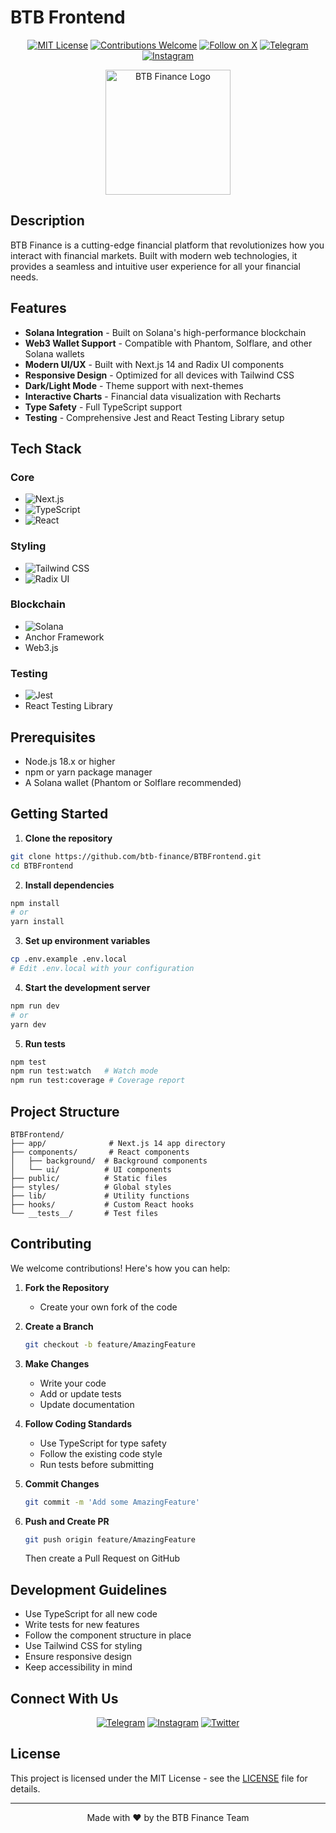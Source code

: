 # BTB Frontend

<div align="center">

[![MIT License](https://img.shields.io/badge/License-MIT-green.svg)](https://choosealicense.com/licenses/mit/)
[![Contributions Welcome](https://img.shields.io/badge/contributions-welcome-brightgreen.svg?style=flat)](CONTRIBUTING.md)
[![Follow on X](https://img.shields.io/twitter/follow/btb_finance?style=social)](https://twitter.com/btb_finance)
[![Telegram](https://img.shields.io/badge/Telegram-@btbfinance-blue)](https://t.me/btbfinance)
[![Instagram](https://img.shields.io/badge/Instagram-@btb__finance-purple)](https://instagram.com/btb_finance)

<p align="center">
  <img src="https://raw.githubusercontent.com/btb-finance/BTBFrontend/refs/heads/master/public/btb.png" alt="BTB Finance Logo" width="200"/>
</p>

</div>

## Description


BTB Finance is a cutting-edge financial platform that revolutionizes how you interact with financial markets. Built with modern web technologies, it provides a seamless and intuitive user experience for all your financial needs.

## Features

- **Solana Integration** - Built on Solana's high-performance blockchain
- **Web3 Wallet Support** - Compatible with Phantom, Solflare, and other Solana wallets
- **Modern UI/UX** - Built with Next.js 14 and Radix UI components
- **Responsive Design** - Optimized for all devices with Tailwind CSS
- **Dark/Light Mode** - Theme support with next-themes
- **Interactive Charts** - Financial data visualization with Recharts
- **Type Safety** - Full TypeScript support
- **Testing** - Comprehensive Jest and React Testing Library setup

## Tech Stack

### Core
- ![Next.js](https://img.shields.io/badge/Next.js_14-000000?style=for-the-badge&logo=next.js&logoColor=white)
- ![TypeScript](https://img.shields.io/badge/TypeScript-007ACC?style=for-the-badge&logo=typescript&logoColor=white)
- ![React](https://img.shields.io/badge/React_18-20232A?style=for-the-badge&logo=react&logoColor=61DAFB)

### Styling
- ![Tailwind CSS](https://img.shields.io/badge/Tailwind_CSS-38B2AC?style=for-the-badge&logo=tailwind-css&logoColor=white)
- ![Radix UI](https://img.shields.io/badge/Radix_UI-161618?style=for-the-badge&logo=radix-ui&logoColor=white)

### Blockchain
- ![Solana](https://img.shields.io/badge/Solana-9945FF?style=for-the-badge&logo=solana&logoColor=white)
- Anchor Framework
- Web3.js

### Testing
- ![Jest](https://img.shields.io/badge/Jest-C21325?style=for-the-badge&logo=jest&logoColor=white)
- React Testing Library

## Prerequisites

- Node.js 18.x or higher
- npm or yarn package manager
- A Solana wallet (Phantom or Solflare recommended)

## Getting Started

1. **Clone the repository**
```bash
git clone https://github.com/btb-finance/BTBFrontend.git
cd BTBFrontend
```

2. **Install dependencies**
```bash
npm install
# or
yarn install
```

3. **Set up environment variables**
```bash
cp .env.example .env.local
# Edit .env.local with your configuration
```

4. **Start the development server**
```bash
npm run dev
# or
yarn dev
```

5. **Run tests**
```bash
npm test
npm run test:watch   # Watch mode
npm run test:coverage # Coverage report
```

## Project Structure

```
BTBFrontend/
├── app/              # Next.js 14 app directory
├── components/       # React components
│   ├── background/  # Background components
│   └── ui/          # UI components
├── public/          # Static files
├── styles/          # Global styles
├── lib/             # Utility functions
├── hooks/           # Custom React hooks
└── __tests__/       # Test files
```

## Contributing

We welcome contributions! Here's how you can help:

1. **Fork the Repository**
   - Create your own fork of the code

2. **Create a Branch**
   ```bash
   git checkout -b feature/AmazingFeature
   ```

3. **Make Changes**
   - Write your code
   - Add or update tests
   - Update documentation

4. **Follow Coding Standards**
   - Use TypeScript for type safety
   - Follow the existing code style
   - Run tests before submitting

5. **Commit Changes**
   ```bash
   git commit -m 'Add some AmazingFeature'
   ```

6. **Push and Create PR**
   ```bash
   git push origin feature/AmazingFeature
   ```
   Then create a Pull Request on GitHub

## Development Guidelines

- Use TypeScript for all new code
- Write tests for new features
- Follow the component structure in place
- Use Tailwind CSS for styling
- Ensure responsive design
- Keep accessibility in mind

## Connect With Us

<div align="center">

[![Telegram](https://img.shields.io/badge/Telegram-2CA5E0?style=for-the-badge&logo=telegram&logoColor=white)](https://t.me/btbfinance)
[![Instagram](https://img.shields.io/badge/Instagram-E4405F?style=for-the-badge&logo=instagram&logoColor=white)](https://instagram.com/btb_finance)
[![Twitter](https://img.shields.io/badge/Twitter-1DA1F2?style=for-the-badge&logo=twitter&logoColor=white)](https://twitter.com/btb_finance)

</div>

## License

This project is licensed under the MIT License - see the [LICENSE](LICENSE) file for details.

<div align="center">

---

Made with ❤️ by the BTB Finance Team

</div>
